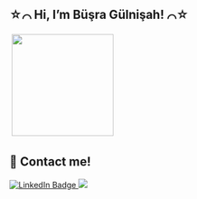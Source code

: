 ## ☆⌒ Hi, I’m Büşra Gülnişah! ⌒☆ 



<img src="https://user-images.githubusercontent.com/61381896/199796528-2fd85245-44f3-41af-a8f6-129a11dca1fb.gif"   height="180" style="vertical-align:top; margin:4px">


## 🦕 Contact me!

<div id="badges">
  <a href="www.linkedin.com/in/bg-ertekin">
    <img src="https://img.shields.io/badge/LinkedIn-blue?style=for-the-badge&logo=linkedin&logoColor=white" alt="LinkedIn Badge"/>
  </a>
  <a href="mailto:busrag.ert@gmail.com?subject=Came%20from%20Github"><img src="https://img.shields.io/badge/gmail-%23D14836.svg?&style=for-the-badge&logo=gmail&logoColor=white" />
  </a>
</div>






